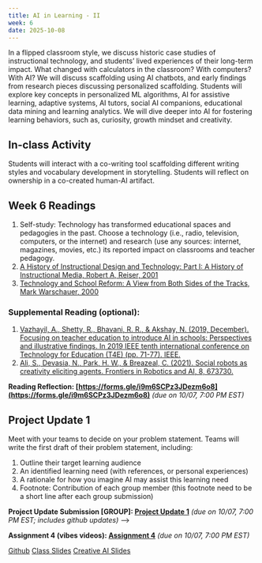 ```yaml
---
title: AI in Learning - II
week: 6
date: 2025-10-08
---
```


In a flipped classroom style, we discuss historic case studies of instructional technology, and students’ lived experiences of their long-term impact. What changed with calculators in the classroom? With computers? With AI? We will discuss scaffolding using AI chatbots, and early findings from research pieces discussing personalized scaffolding. Students will explore key concepts in personalized ML algorithms, AI for assistive learning, adaptive systems, AI tutors, social AI companions, educational data mining and learning analytics. We will dive deeper into AI for fostering learning behaviors, such as, curiosity, growth mindset and creativity. 

## In-class Activity
 Students will interact with a co-writing tool scaffolding different writing styles and vocabulary development in storytelling. Students will reflect on ownership in a co-created human-AI artifact. 

## Week 6 Readings

1. Self-study: Technology has transformed educational spaces and pedagogies in the past. Choose a technology (i.e., radio, television, computers, or the internet) and research (use any sources: internet, magazines, movies, etc.) its reported impact on classrooms and teacher pedagogy.
2. [A History of Instructional Design and Technology: Part I: A History of Instructional Media, Robert A, Reiser, 2001](https://docdrop.org/static/drop-pdf/A-history-of-instructional-design-and-technology-1-8nOHG.pdf)
3. [Technology and School Reform: A View from Both Sides of the Tracks, Mark Warschauer, 2000](https://drive.google.com/file/d/1Myr49eNCnkLDnCTdr_sbOnL61CzTVXs3/view?usp=sharing)


### Supplemental Reading (optional): 
1. [Vazhayil, A., Shetty, R., Bhavani, R. R., & Akshay, N. (2019, December). Focusing on teacher education to introduce AI in schools: Perspectives and illustrative findings. In 2019 IEEE tenth international conference on Technology for Education (T4E) (pp. 71-77). IEEE.](https://drive.google.com/file/d/1g-vymkg2UIYsmEblUJ75ml4aLZx_MnHv/view?usp=drive_link)
1. [Ali, S., Devasia, N., Park, H. W., & Breazeal, C. (2021). Social robots as creativity eliciting agents. Frontiers in Robotics and AI, 8, 673730.](https://drive.google.com/file/d/1MJZZrpLOu1gbd4qKuiopnYCFdTrGOqBa/view?usp=drive_link)

**Reading Reflection: [https://forms.gle/i9m6SCPz3JDezm6o8](https://forms.gle/i9m6SCPz3JDezm6o8)** *(due on 10/07, 7:00 PM EST)*

## Project Update 1
Meet with your teams to decide on your problem statement. Teams will write the first draft of their problem statement, including:
1. Outline their target learning audience
2. An identified learning need (with references, or personal experiences) 
3. A rationale for how you imagine AI may assist this learning need
4. Footnote: Contribution of each group member (this footnote need to be a short line after each group submission)

**Project Update Submission [GROUP]: [Project Update 1](https://drive.google.com/drive/folders/13RotIPRsCfTU1yTkhjsIiayvdLJbUr_N?usp=drive_link)** *(due on 10/07, 7:00 PM EST; includes github updates)* -->

**Assignment 4 (vibes videos): [
Assignment 4](https://drive.google.com/drive/folders/1gDV0fFrBzELVWl_Shcy8PDNQCvVyq4Po?usp=drive_link)** *(due on 10/07, 7:00 PM EST)*

[Github](https://github.com/xdai-nyu/xdai-nyu.github.io)
[Class Slides](https://docs.google.com/presentation/d/1nso2o-amEhQjcWBj0w9pvI5nN102HamTbwz7FFXhPN0/edit?usp=sharing)
[Creative AI Slides](https://docs.google.com/presentation/d/1BZOD8KtlNrZ89DCSSoH-4hadH3lGdMqV_q-9bUGR1Cc/edit?usp=sharing)

<!-- ## Project Update 3
Students will conduct a literature review in the use of technology addressing the learning needs they identified. They will write two accounts of projects or papers addressing (or failing to address) those learning needs. 

**Project Update Submission: []()** *(due on 02/17, 5:00 PM EST)* -->